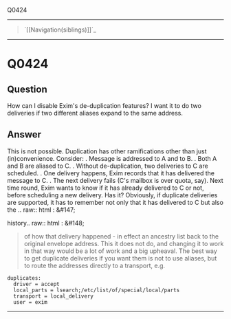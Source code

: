 Q0424

* * * * *

> \`[[Navigation(siblings)]]\`\_

* * * * *

Q0424
=====

Question
--------

How can I disable Exim's de-duplication features? I want it to do two
deliveries if two different aliases expand to the same address.

Answer
------

This is not possible. Duplication has other ramifications other than just (in)convenience. Consider: . Message is addressed to A and to B. . Both A and B are aliased to C. . Without de-duplication, two deliveries to C are scheduled. . One delivery happens, Exim records that it has delivered the message to C. . The next delivery fails (C's mailbox is over quota, say). Next time round, Exim wants to know if it has already delivered to C or not, before scheduling a new delivery. Has it? Obviously, if duplicate deliveries are supported, it has to remember not only that it has delivered to C but also the .. raw:: html
:   &\#147;

history.. raw:: html
:   &\#148;

> of how that delivery happened - in effect an ancestry list back to the
> original envelope address. This it does not do, and changing it to
> work in that way would be a lot of work and a big upheaval. The best
> way to get duplicate deliveries if you want them is not to use
> aliases, but to route the addresses directly to a transport, e.g.

    duplicates:
      driver = accept
      local_parts = lsearch;/etc/list/of/special/local/parts
      transport = local_delivery
      user = exim

* * * * *
